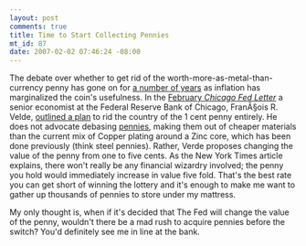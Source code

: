 ```yaml
--- 
layout: post
comments: true
title: Time to Start Collecting Pennies
mt_id: 87
date: 2007-02-02 07:46:24 -08:00
---
```

The debate over whether to get rid of the worth-more-as-metal-than-currency penny has gone on for [a number of years](http://money.cnn.com/2006/06/01/news/newsmakers/penny/index.htm) as inflation has marginalized the coin's usefulness.  In the [February <i>Chicago Fed Letter</i>](http://www.chicagofed.org/publications/fedletter/cflfebruary2007_235a.pdf) a senior economist at the Federal Reserve Bank of Chicago, FranÃ§ois R. Velde, [outlined a plan](http://www.nytimes.com/2007/02/01/business/01scenes.html?ex=1327986000&en=fc1b2020abae45d6&ei=5090&partner=rssuserland&emc=rss) to rid the country of the 1 cent penny entirely.  He does not advocate debasing [pennies](http://en.wikipedia.org/wiki/Cent_%28United_States_coin%29), making them out of cheaper materials than the current mix of Copper plating around a Zinc core, which has been done previously (think steel pennies).  Rather, Verde proposes changing the value of the penny from one to five cents.  As the New York Times article explains, there won't really be any financial wizardry involved; the penny you hold would immediately increase in value five fold.  That's the best rate you can get short of winning the lottery and it's enough to make me want to gather up thousands of pennies to store under my mattress.

My only thought is, when if it's decided that The Fed will change the value of the penny, wouldn't there be a mad rush to acquire pennies before the switch?  You'd definitely see me in line at the bank.
